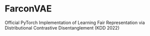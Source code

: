 # FarconVAE
Official PyTorch Implementation of Learning Fair Representation via Distributional Contrastive Disentanglement (KDD 2022)
